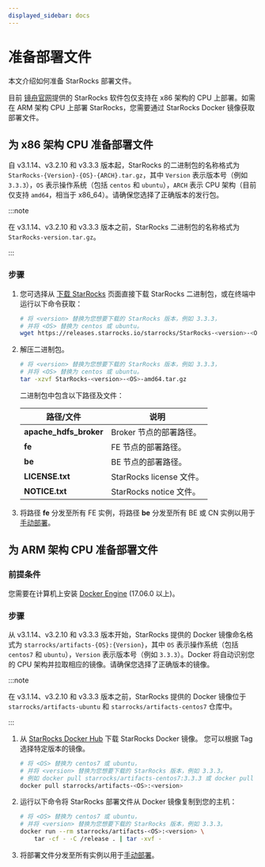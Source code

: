 ```yaml
---
displayed_sidebar: docs
---
```


# 准备部署文件

本文介绍如何准备 StarRocks 部署文件。

目前 [镜舟官网](https://www.mirrorship.cn/zh-CN/download/community)提供的 StarRocks 软件包仅支持在 x86 架构的 CPU 上部署。如需在 ARM 架构 CPU 上部署 StarRocks，您需要通过 StarRocks Docker 镜像获取部署文件。

## 为 x86 架构 CPU 准备部署文件

自 v3.1.14、v3.2.10 和 v3.3.3 版本起，StarRocks 的二进制包的名称格式为 `StarRocks-{Version}-{OS}-{ARCH}.tar.gz`，其中 `Version` 表示版本号（例如 `3.3.3`），`OS` 表示操作系统（包括 `centos` 和 `ubuntu`），`ARCH` 表示 CPU 架构（目前仅支持 `amd64`，相当于 x86_64）。请确保您选择了正确版本的发行包。

:::note

在 v3.1.14、v3.2.10 和 v3.3.3 版本之前，StarRocks 二进制包的名称格式为 `StarRocks-version.tar.gz`。

:::

### 步骤

1. 您可选择从 [下载 StarRocks](https://www.starrocks.io/download/community) 页面直接下载 StarRocks 二进制包，或在终端中运行以下命令获取：

   ```Bash
   # 将 <version> 替换为您想要下载的 StarRocks 版本，例如 3.3.3，
   # 并将 <OS> 替换为 centos 或 ubuntu。
   wget https://releases.starrocks.io/starrocks/StarRocks-<version>-<OS>-amd64.tar.gz
   ```

2. 解压二进制包。

   ```Bash
   # 将 <version> 替换为您想要下载的 StarRocks 版本，例如 3.3.3，
   # 并将 <OS> 替换为 centos 或 ubuntu。
   tar -xzvf StarRocks-<version>-<OS>-amd64.tar.gz
   ```

   二进制包中包含以下路径及文件：

   | **路径/文件**          | **说明**                 |
   | ---------------------- | ------------------------ |
   | **apache_hdfs_broker** | Broker 节点的部署路径。  |
   | **fe**                 | FE 节点的部署路径。      |
   | **be**                 | BE 节点的部署路径。      |
   | **LICENSE.txt**        | StarRocks license 文件。 |
   | **NOTICE.txt**         | StarRocks notice 文件。  |

3. 将路径 **fe** 分发至所有 FE 实例，将路径 **be** 分发至所有 BE 或 CN 实例以用于[手动部署](../deployment/deploy_manually.md)。

## 为 ARM 架构 CPU 准备部署文件

### 前提条件

您需要在计算机上安装 [Docker Engine](https://docs.docker.com/engine/install/) (17.06.0 以上)。

### 步骤

从 v3.1.14、v3.2.10 和 v3.3.3 版本开始，StarRocks 提供的 Docker 镜像命名格式为 `starrocks/artifacts-{OS}:{Version}`，其中 `OS` 表示操作系统（包括 `centos7` 和 `ubuntu`），`Version` 表示版本号（例如 `3.3.3`）。Docker 将自动识别您的 CPU 架构并拉取相应的镜像。请确保您选择了正确版本的镜像。

:::note

在 v3.1.14、v3.2.10 和 v3.3.3 版本之前，StarRocks 提供的 Docker 镜像位于 `starrocks/artifacts-ubuntu` 和 `starrocks/artifacts-centos7` 仓库中。

:::

1. 从 [StarRocks Docker Hub](https://hub.docker.com/r/starrocks/artifacts-ubuntu/tags) 下载 StarRocks Docker 镜像。 您可以根据 Tag 选择特定版本的镜像。

   ```Bash
   # 将 <OS> 替换为 centos7 或 ubuntu，
   # 并将 <version> 替换为您想要下载的 StarRocks 版本，例如 3.3.3。
   # 例如 docker pull starrocks/artifacts-centos7:3.3.3 或 docker pull starrocks/artifacts-ubuntu:3.3.3
   docker pull starrocks/artifacts-<OS>:<version>
   ```

2. 运行以下命令将 StarRocks 部署文件从 Docker 镜像复制到您的主机：

   ```Bash
   # 将 <OS> 替换为 centos7 或 ubuntu，
   # 并将 <version> 替换为您想要下载的 StarRocks 版本，例如 3.3.3。
   docker run --rm starrocks/artifacts-<OS>:<version> \
       tar -cf - -C /release . | tar -xvf -
   ```

3. 将部署文件分发至所有实例以用于[手动部署](../deployment/deploy_manually.md)。
